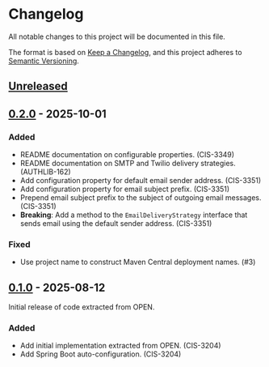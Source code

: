 # Changelog

All notable changes to this project will be documented in this file.

The format is based on [Keep a Changelog](https://keepachangelog.com/en/1.0.0/),
and this project adheres to [Semantic Versioning](https://semver.org/spec/v2.0.0.html).

## [Unreleased]

## [0.2.0] - 2025-10-01

### Added

- README documentation on configurable properties. (CIS-3349)
- README documentation on SMTP and Twilio delivery strategies. (AUTHLIB-162)
- Add configuration property for default email sender address. (CIS-3351)
- Add configuration property for email subject prefix. (CIS-3351)
- Prepend email subject prefix to the subject of outgoing email messages. (CIS-3351)
- **Breaking**: Add a method to the `EmailDeliveryStrategy` interface that sends email using the default sender address. (CIS-3351)

### Fixed

- Use project name to construct Maven Central deployment names. (#3)

## [0.1.0] - 2025-08-12

Initial release of code extracted from OPEN.

### Added

- Add initial implementation extracted from OPEN. (CIS-3204)
- Add Spring Boot auto-configuration. (CIS-3204)

[unreleased]: https://github.com/OHSU-OCTRI/messaging-lib/compare/v0.2.0...HEAD
[0.2.0]: https://github.com/OHSU-OCTRI/messaging-lib/compare/v0.1.0...v0.2.0
[0.1.0]: https://github.com/OHSU-OCTRI/messaging-lib/compare/d8d68641086e30da918c0bba5926dc49bbafd4a8...v0.1.0
